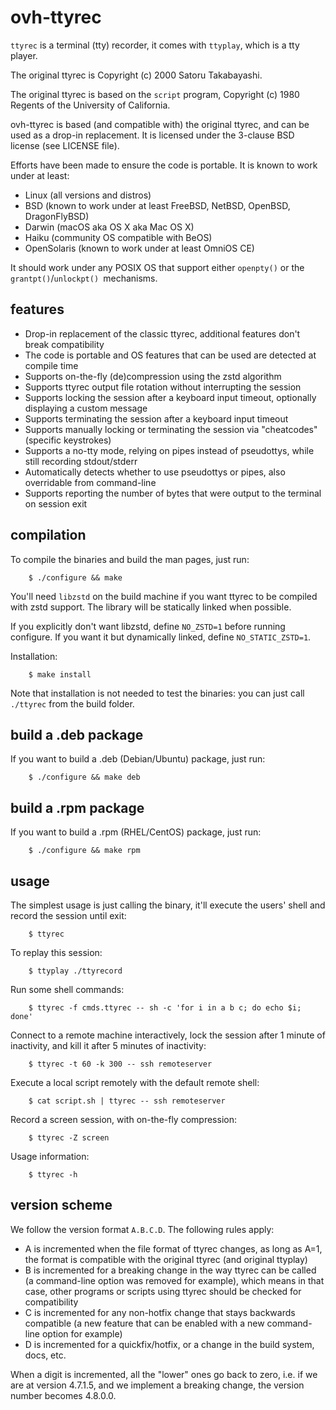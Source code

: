 ovh-ttyrec
==========

`ttyrec` is a terminal (tty) recorder, it comes with `ttyplay`, which is a tty player.

The original ttyrec is Copyright (c) 2000 Satoru Takabayashi.

The original ttyrec is based on the `script` program, Copyright (c) 1980 Regents of the University of California.

ovh-ttyrec is based (and compatible with) the original ttyrec, and can be used as a drop-in replacement. It is licensed under the 3-clause BSD license (see LICENSE file).

Efforts have been made to ensure the code is portable. It is known to work under at least:

 - Linux (all versions and distros)
 - BSD (known to work under at least FreeBSD, NetBSD, OpenBSD, DragonFlyBSD)
 - Darwin (macOS aka OS X aka Mac OS X)
 - Haiku (community OS compatible with BeOS)
 - OpenSolaris (known to work under at least OmniOS CE)

It should work under any POSIX OS that support either `openpty()` or the `grantpt()`/`unlockpt() `mechanisms.

## features

- Drop-in replacement of the classic ttyrec, additional features don't break compatibility
- The code is portable and OS features that can be used are detected at compile time
- Supports on-the-fly (de)compression using the zstd algorithm
- Supports ttyrec output file rotation without interrupting the session
- Supports locking the session after a keyboard input timeout, optionally displaying a custom message
- Supports terminating the session after a keyboard input timeout
- Supports manually locking or terminating the session via "cheatcodes" (specific keystrokes)
- Supports a no-tty mode, relying on pipes instead of pseudottys, while still recording stdout/stderr
- Automatically detects whether to use pseudottys or pipes, also overridable from command-line
- Supports reporting the number of bytes that were output to the terminal on session exit

## compilation

To compile the binaries and build the man pages, just run:

        $ ./configure && make

You'll need `libzstd` on the build machine if you want ttyrec to be compiled with zstd support. The library will be statically linked when possible.

If you explicitly don't want libzstd, define `NO_ZSTD=1` before running configure. If you want it but dynamically linked, define `NO_STATIC_ZSTD=1`.

Installation:

        $ make install

Note that installation is not needed to test the binaries: you can just call `./ttyrec` from the build folder.

## build a .deb package

If you want to build a .deb (Debian/Ubuntu) package, just run:

        $ ./configure && make deb

## build a .rpm package

If you want to build a .rpm (RHEL/CentOS) package, just run:

        $ ./configure && make rpm

## usage

The simplest usage is just calling the binary, it'll execute the users' shell and record the session until exit:

        $ ttyrec

To replay this session:

        $ ttyplay ./ttyrecord

Run some shell commands:

        $ ttyrec -f cmds.ttyrec -- sh -c 'for i in a b c; do echo $i; done'

Connect to a remote machine interactively, lock the session after 1 minute of inactivity, and kill it after 5 minutes of inactivity:

        $ ttyrec -t 60 -k 300 -- ssh remoteserver

Execute a local script remotely with the default remote shell:

        $ cat script.sh | ttyrec -- ssh remoteserver

Record a screen session, with on-the-fly compression:

        $ ttyrec -Z screen

Usage information:

        $ ttyrec -h

## version scheme

We follow the version format `A.B.C.D`. The following rules apply:

  - A is incremented when the file format of ttyrec changes, as long as A=1, the format is compatible with the original ttyrec (and original ttyplay)
  - B is incremented for a breaking change in the way ttyrec can be called (a command-line option was removed for example), which means in that case, other programs or scripts using ttyrec should be checked for compatibility
  - C is incremented for any non-hotfix change that stays backwards compatible (a new feature that can be enabled with a new command-line option for example)
  - D is incremented for a quickfix/hotfix, or a change in the build system, docs, etc.

When a digit is incremented, all the "lower" ones go back to zero, i.e. if we are at version 4.7.1.5, and we implement a breaking change, the version number becomes 4.8.0.0.
